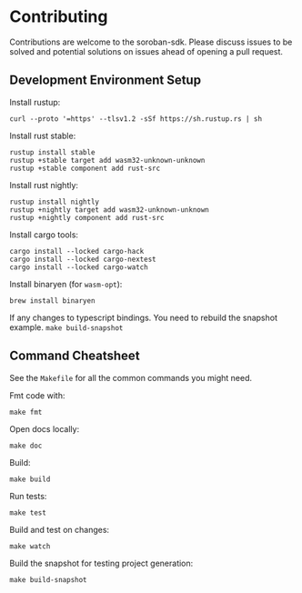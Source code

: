 # Contributing

Contributions are welcome to the soroban-sdk. Please discuss issues to be solved
and potential solutions on issues ahead of opening a pull request.

## Development Environment Setup

Install rustup:
```
curl --proto '=https' --tlsv1.2 -sSf https://sh.rustup.rs | sh
```

Install rust stable:
```
rustup install stable
rustup +stable target add wasm32-unknown-unknown
rustup +stable component add rust-src
```

Install rust nightly:
```
rustup install nightly
rustup +nightly target add wasm32-unknown-unknown
rustup +nightly component add rust-src
```

Install cargo tools:
```
cargo install --locked cargo-hack
cargo install --locked cargo-nextest
cargo install --locked cargo-watch
```

Install binaryen (for `wasm-opt`):
```
brew install binaryen
```

If any changes to typescript bindings. You need to rebuild the snapshot example. `make build-snapshot`

## Command Cheatsheet

See the `Makefile` for all the common commands you might need.

Fmt code with:
```
make fmt
```

Open docs locally:
```
make doc
```

Build:
```
make build
```

Run tests:
```
make test
```

Build and test on changes:
```
make watch
```

Build the snapshot for testing project generation:
```
make build-snapshot
```